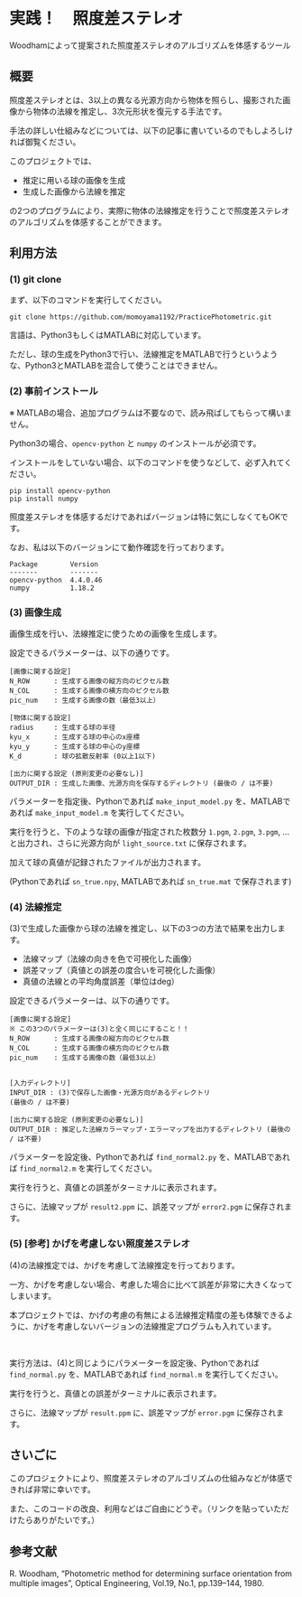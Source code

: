 実践！　照度差ステレオ
====

Woodhamによって提案された照度差ステレオのアルゴリズムを体感するツール

## 概要

照度差ステレオとは、3以上の異なる光源方向から物体を照らし、撮影された画像から物体の法線を推定し、3次元形状を復元する手法です。

手法の詳しい仕組みなどについては、以下の記事に書いているのでもしよろしければ御覧ください。

このプロジェクトでは、

* 推定に用いる球の画像を生成
* 生成した画像から法線を推定

の2つのプログラムにより、実際に物体の法線推定を行うことで照度差ステレオのアルゴリズムを体感することができます。

## 利用方法

### (1) git clone

まず、以下のコマンドを実行してください。

```
git clone https://github.com/momoyama1192/PracticePhotometric.git
```

言語は、Python3もしくはMATLABに対応しています。

ただし、球の生成をPython3で行い、法線推定をMATLABで行うというような、Python3とMATLABを混合して使うことはできません。


### (2) 事前インストール

※ MATLABの場合、追加プログラムは不要なので、読み飛ばしてもらって構いません。


Python3の場合、`opencv-python` と `numpy` のインストールが必須です。

インストールをしていない場合、以下のコマンドを使うなどして、必ず入れてください。

```
pip install opencv-python
pip install numpy
```

照度差ステレオを体感するだけであればバージョンは特に気にしなくてもOKです。

なお、私は以下のバージョンにて動作確認を行っております。

```
Package        Version
-------        -------
opencv-python  4.4.0.46
numpy          1.18.2
```

### (3) 画像生成

画像生成を行い、法線推定に使うための画像を生成します。

設定できるパラメーターは、以下の通りです。

```
[画像に関する設定]
N_ROW      : 生成する画像の縦方向のピクセル数
N_COL      : 生成する画像の横方向のピクセル数
pic_num    : 生成する画像の数（最低3以上）

[物体に関する設定]
radius     : 生成する球の半径
kyu_x      : 生成する球の中心のx座標
kyu_y      : 生成する球の中心のy座標 
K_d        : 球の拡散反射率 (0以上1以下)

[出力に関する設定 (原則変更の必要なし)]
OUTPUT_DIR : 生成した画像、光源方向を保存するディレクトリ (最後の / は不要)
```

パラメーターを指定後、Pythonであれば `make_input_model.py` を、MATLABであれば `make_input_model.m` を実行してください。

実行を行うと、下のような球の画像が指定された枚数分 `1.pgm`, `2.pgm`, `3.pgm`, … と出力され、さらに光源方向が `light_source.txt` に保存されます。

加えて球の真値が記録されたファイルが出力されます。

(Pythonであれば `sn_true.npy`, MATLABであれば `sn_true.mat` で保存されます)

### (4) 法線推定

(3)で生成した画像から球の法線を推定し、以下の3つの方法で結果を出力します。

* 法線マップ（法線の向きを色で可視化した画像）
* 誤差マップ（真値との誤差の度合いを可視化した画像）
* 真値の法線との平均角度誤差（単位はdeg）

設定できるパラメーターは、以下の通りです。

```
[画像に関する設定]
※ この3つのパラメーターは(3)と全く同じにすること！！
N_ROW      : 生成する画像の縦方向のピクセル数
N_COL      : 生成する画像の横方向のピクセル数
pic_num    : 生成する画像の数（最低3以上）


[入力ディレクトリ]
INPUT_DIR : (3)で保存した画像・光源方向があるディレクトリ
(最後の / は不要)

[出力に関する設定 (原則変更の必要なし)]
OUTPUT_DIR : 推定した法線カラーマップ・エラーマップを出力するディレクトリ (最後の / は不要)
```

パラメーターを設定後、Pythonであれば `find_normal2.py` を、MATLABであれば `find_normal2.m` を実行してください。

実行を行うと、真値との誤差がターミナルに表示されます。

さらに、法線マップが `result2.ppm` に、誤差マップが `error2.pgm` に保存されます。

### (5) [参考] かげを考慮しない照度差ステレオ

(4)の法線推定では、かげを考慮して法線推定を行っております。

一方、かげを考慮しない場合、考慮した場合に比べて誤差が非常に大きくなってしまいます。

本プロジェクトでは、かげの考慮の有無による法線推定精度の差も体験できるように、かげを考慮しないバージョンの法線推定プログラムも入れています。

<br>

実行方法は、(4)と同じようにパラメーターを設定後、Pythonであれば `find_normal.py` を、MATLABであれば `find_normal.m` を実行してください。

実行を行うと、真値との誤差がターミナルに表示されます。

さらに、法線マップが `result.ppm` に、誤差マップが `error.pgm` に保存されます。


## さいごに

このプロジェクトにより、照度差ステレオのアルゴリズムの仕組みなどが体感できれば非常に幸いです。

また、このコードの改良、利用などはご自由にどうぞ。（リンクを貼っていただけたらありがたいです。）

## 参考文献

R. Woodham, “Photometric method for determining surface orientation from multiple images”, Optical Engineering, Vol.19, No.1, pp.139–144, 1980.